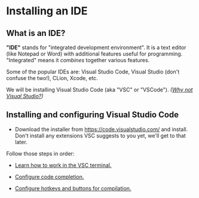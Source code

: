 # Installing an IDE

## What is an IDE?

**"IDE"** stands for "integrated development environment". It is a text editor (like Notepad or Word) with additional features useful for programming. "Integrated" means it *combines* together various features.

Some of the popular IDEs are: Visual Studio Code, Visual Studio (don't confuse the two!), CLion, Xcode, etc.

We will be installing Visual Studio Code (aka "VSC" or "VSCode"). *([Why not Visual Studio?](/why_not_visual_studio.md))*

## Installing and configuring Visual Studio Code


* Download the installer from https://code.visualstudio.com/ and install.<br/>
  Don't install any extensions VSC suggests to you yet, we'll get to that later.

Follow those steps in order:

* [Learn how to work in the VSC terminal.](/working_in_vscode_terminal_win.md)

* [Configure code completion.](/configuring_code_completion_win.md)

* [Configure hotkeys and buttons for compilation.](/configuring_vsc_tasks.md)
